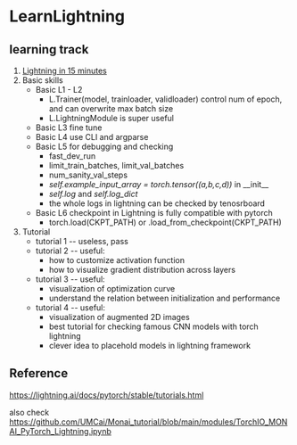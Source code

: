 # LearnLightning

## learning track
1. [Lightning in 15 minutes](https://lightning.ai/docs/pytorch/stable/starter/introduction.html#)
2. Basic skills
    * Basic L1 - L2
        * L.Trainer(model, trainloader, validloader) control num of epoch, and can overwrite max batch size
        * L.LightningModule is super useful
    * Basic L3 fine tune
    * Basic L4 use CLI and argparse
    * Basic L5 for debugging and checking  
        * fast_dev_run
        * limit_train_batches, limit_val_batches
        * num_sanity_val_steps
        * _self.example_input_array = torch.tensor((a,b,c,d))_ in \_\_init\_\_
        * _self.log_ and _self.log_dict_
        * the whole logs in lightning can be checked by tenosrboard
    * Basic L6 checkpoint in Lightning is fully compatible with pytorch
        * torch.load(CKPT_PATH) or .load_from_checkpoint(CKPT_PATH)
3. Tutorial
    * tutorial 1 -- useless, pass
    * tutorial 2 -- useful:
        * how to customize activation function
        * how to visualize gradient distribution across layers
    * tutorial 3 -- useful:
        * visualization of optimization curve 
        * understand the relation between initialization and performance
    * tutorial 4 -- useful:
        * visualization of augmented 2D images
        * best tutorial for checking famous CNN models with torch lightning
        * clever idea to placehold models in lightning framework

## Reference

https://lightning.ai/docs/pytorch/stable/tutorials.html

also check 
https://github.com/UMCai/Monai_tutorial/blob/main/modules/TorchIO_MONAI_PyTorch_Lightning.ipynb
